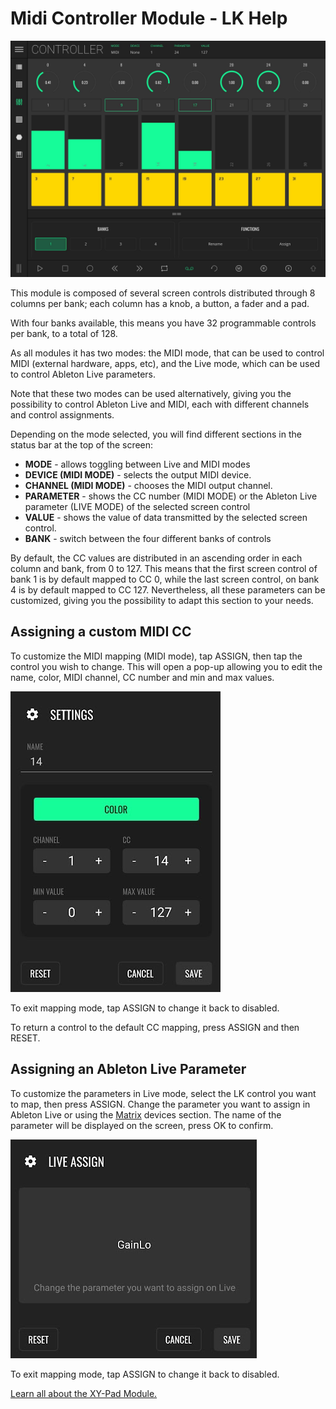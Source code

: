 # Midi Controller Module - LK Help

![LK Midi Controller Overview](/lk/images/controller/overview.jpg)

This module is composed of several screen controls distributed through 8 columns per bank; each column has a knob, a button, a fader and a pad.

With four banks available, this means you have 32 programmable controls per bank, to a total of 128.

As all modules it has two modes: the MIDI mode, that can be used to control MIDI (external hardware, apps, etc), and the Live mode, which can be used to control Ableton Live parameters.

Note that these two modes can be used alternatively, giving you the possibility to control Ableton Live and MIDI, each with different channels and control assignments.

Depending on the mode selected, you will find different sections in the status bar at the top of the screen:

- **MODE** - allows toggling between Live and MIDI modes
- **DEVICE (MIDI MODE)** - selects the output MIDI device.
- **CHANNEL (MIDI MODE)** - chooses the MIDI output channel.
- **PARAMETER** - shows the CC number (MIDI MODE) or the Ableton Live parameter (LIVE MODE) of the selected screen control
- **VALUE** - shows the value of data transmitted by the selected screen control.
- **BANK** - switch between the four different banks of controls

By default, the CC values are distributed in an ascending order in each column and bank, from 0 to 127. This means that the first screen control of bank 1 is by default mapped to CC 0, while the last screen control, on bank 4 is by default mapped to CC 127. Nevertheless, all these parameters can be customized, giving you the possibility to adapt this section to your needs.

## Assigning a custom MIDI CC

To customize the MIDI mapping (MIDI mode), tap ASSIGN, then tap the control you wish to change. This will open a pop-up allowing you to edit the name, color, MIDI channel, CC number and min and max values.

![LK Midi Controller Module CC Assign](/lk/images/controller/midi-controller-assign-cc.png)

To exit mapping mode, tap ASSIGN to change it back to disabled.

To return a control to the default CC mapping, press ASSIGN and then RESET.

## Assigning an Ableton Live Parameter

To customize the parameters in Live mode, select the LK control you want to map, then press ASSIGN. Change the parameter you want to assign in Ableton Live or using the [Matrix](matrix) devices section. The name of the parameter will be displayed on the screen, press OK to confirm.

![LK Midi Controller Ableton Live Parameter assign](/lk/images/controller/live-assign.png)

To exit mapping mode, tap ASSIGN to change it back to disabled.

[Learn all about the XY-Pad Module.](xy-pad)
